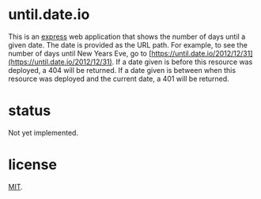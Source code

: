# until.date.io

This is an [express](https://expressjs.com/) web application that
shows the number of days until a given date. The date is provided as
the URL path. For example, to see the number of days until New Years
Eve, go to
[https://until.date.io/2012/12/31](https://until.date.io/2012/12/31). If
a date given is before this resource was deployed, a 404 will be
returned. If a date given is between when this resource was deployed
and the current date, a 401 will be returned.

# status

Not yet implemented.

# license

[MIT](http://benatkin.mit-license.org/).
